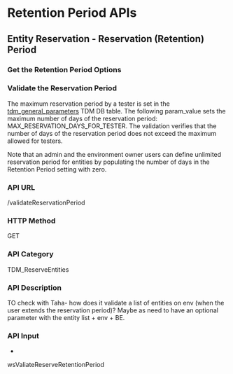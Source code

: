 # Retention Period APIs

## Entity Reservation - Reservation (Retention) Period

### Get the Retention Period Options





### Validate the Reservation Period

The maximum reservation period by a tester is set in the [tdm_general_parameters](/articles/TDM/tdm_configuration/02_tdmdb_general_parameters.md) TDM DB table. The following param_value sets the maximum number of days of the reservation period: MAX_RESERVATION_DAYS_FOR_TESTER. The validation verifies that the number of days of the reservation period does not exceed the maximum allowed for testers.

Note that an admin and the environment owner users can define unlimited reservation period for entities by populating the number of days in the Retention Period setting with zero.

### API URL

/validateReservationPeriod

### HTTP Method

GET

### API Category

TDM_ReserveEntities

### API Description

TO check with Taha- how does it validate a list of entities on env (when the user extends the reservation period)? Maybe as need to have an optional parameter with the entity list + env + BE.



### API Input

- 

wsValiateReserveRetentionPeriod
